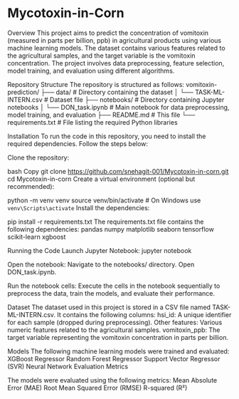 # Mycotoxin-in-Corn
Overview
This project aims to predict the concentration of vomitoxin (measured in parts per billion, ppb) in agricultural products using various machine learning models. The dataset contains various features related to the agricultural samples, and the target variable is the vomitoxin concentration. The project involves data preprocessing, feature selection, model training, and evaluation using different algorithms.

Repository Structure
The repository is structured as follows:
vomitoxin-prediction/
├── data/                    # Directory containing the dataset
│   └── TASK-ML-INTERN.csv   # Dataset file
├── notebooks/                # Directory containing Jupyter notebooks
│   └── DON_task.ipynb       # Main notebook for data preprocessing, model training, and evaluation
├── README.md                # This file
└── requirements.txt         # File listing the required Python libraries

Installation
To run the code in this repository, you need to install the required dependencies. Follow the steps below:

Clone the repository:

bash
Copy
git clone https://github.com/snehagit-001/Mycotoxin-in-corn.git
cd Mycotoxin-in-corn
Create a virtual environment (optional but recommended):

python -m venv venv
source venv/bin/activate  # On Windows use `venv\Scripts\activate`
Install the dependencies:

pip install -r requirements.txt
The requirements.txt file contains the following dependencies:
pandas
numpy
matplotlib
seaborn
tensorflow
scikit-learn
xgboost


Running the Code
Launch Jupyter Notebook:
jupyter notebook

Open the notebook:
Navigate to the notebooks/ directory.
Open DON_task.ipynb.

Run the notebook cells:
Execute the cells in the notebook sequentially to preprocess the data, train the models, and evaluate their performance.

Dataset
The dataset used in this project is stored in a CSV file named TASK-ML-INTERN.csv. It contains the following columns:
hsi_id: A unique identifier for each sample (dropped during preprocessing).
Other features: Various numeric features related to the agricultural samples.
vomitoxin_ppb: The target variable representing the vomitoxin concentration in parts per billion.

Models
The following machine learning models were trained and evaluated:
XGBoost Regressor
Random Forest Regressor
Support Vector Regressor (SVR)
Neural Network
Evaluation Metrics

The models were evaluated using the following metrics:
Mean Absolute Error (MAE)
Root Mean Squared Error (RMSE)
R-squared (R²)

